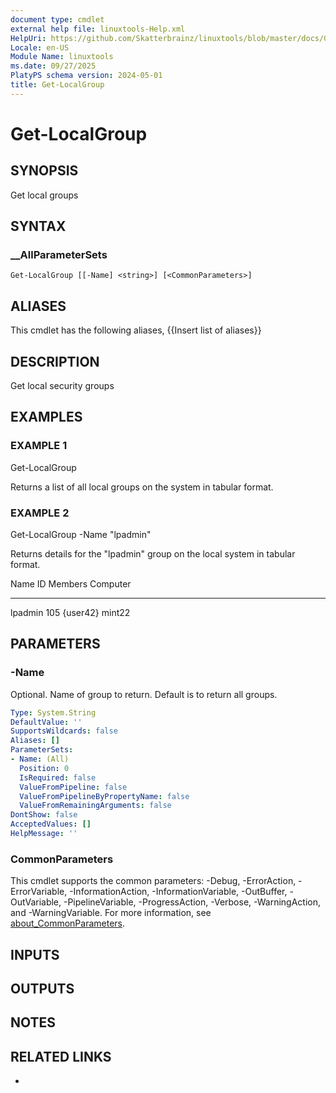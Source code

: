 ```yaml
---
document type: cmdlet
external help file: linuxtools-Help.xml
HelpUri: https://github.com/Skatterbrainz/linuxtools/blob/master/docs/Get-LocalGroup.md
Locale: en-US
Module Name: linuxtools
ms.date: 09/27/2025
PlatyPS schema version: 2024-05-01
title: Get-LocalGroup
---
```


# Get-LocalGroup

## SYNOPSIS

Get local groups

## SYNTAX

### __AllParameterSets

```
Get-LocalGroup [[-Name] <string>] [<CommonParameters>]
```

## ALIASES

This cmdlet has the following aliases,
  {{Insert list of aliases}}

## DESCRIPTION

Get local security groups

## EXAMPLES

### EXAMPLE 1

Get-LocalGroup

Returns a list of all local groups on the system in tabular format.

### EXAMPLE 2

Get-LocalGroup -Name "lpadmin"

Returns details for the "lpadmin" group on the local system in tabular format.

Name    ID  Members  Computer
----    --  -------  --------
lpadmin 105 {user42} mint22

## PARAMETERS

### -Name

Optional.
Name of group to return.
Default is to return all groups.

```yaml
Type: System.String
DefaultValue: ''
SupportsWildcards: false
Aliases: []
ParameterSets:
- Name: (All)
  Position: 0
  IsRequired: false
  ValueFromPipeline: false
  ValueFromPipelineByPropertyName: false
  ValueFromRemainingArguments: false
DontShow: false
AcceptedValues: []
HelpMessage: ''
```

### CommonParameters

This cmdlet supports the common parameters: -Debug, -ErrorAction, -ErrorVariable,
-InformationAction, -InformationVariable, -OutBuffer, -OutVariable, -PipelineVariable,
-ProgressAction, -Verbose, -WarningAction, and -WarningVariable. For more information, see
[about_CommonParameters](https://go.microsoft.com/fwlink/?LinkID=113216).

## INPUTS

## OUTPUTS

## NOTES

## RELATED LINKS

- [](https://github.com/Skatterbrainz/linuxtools/blob/master/docs/Get-LocalGroup.md)
